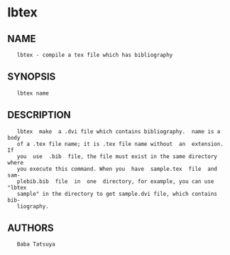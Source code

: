 # lbtex
## NAME
       lbtex - compile a tex file which has bibliography

## SYNOPSIS
       lbtex name

## DESCRIPTION
       lbtex  make  a .dvi file which contains bibliography.  name is a body
       of a .tex file name; it is .tex file name without  an  extension.  If
       you  use  .bib  file, the file must exist in the same directory where
       you execute this command. When you  have  sample.tex  file  and  sam-
       plebib.bib  file  in  one  directory, for example, you can use "lbtex
       sample" in the directory to get sample.dvi file, which contains  bib-
       liography.

## AUTHORS
       Baba Tatsuya
